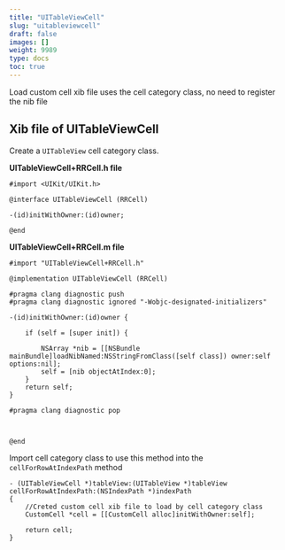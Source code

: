 ```yaml
---
title: "UITableViewCell"
slug: "uitableviewcell"
draft: false
images: []
weight: 9989
type: docs
toc: true
---
```


Load custom cell xib file uses the cell category class, no need to register the nib file

## Xib file of UITableViewCell
Create a `UITableView` cell category class.

**UITableViewCell+RRCell.h file**

    #import <UIKit/UIKit.h>
    
    @interface UITableViewCell (RRCell)
    
    -(id)initWithOwner:(id)owner;
    
    @end

**UITableViewCell+RRCell.m file**

    #import "UITableViewCell+RRCell.h"
    
    @implementation UITableViewCell (RRCell)
    
    #pragma clang diagnostic push
    #pragma clang diagnostic ignored "-Wobjc-designated-initializers"
    
    -(id)initWithOwner:(id)owner {
        
        if (self = [super init]) {
            
            NSArray *nib = [[NSBundle mainBundle]loadNibNamed:NSStringFromClass([self class]) owner:self options:nil];
            self = [nib objectAtIndex:0];
        }
        return self;
    }
    
    #pragma clang diagnostic pop
    
    
    
    @end

Import cell category class to use this method into the `cellForRowAtIndexPath` method


    - (UITableViewCell *)tableView:(UITableView *)tableView cellForRowAtIndexPath:(NSIndexPath *)indexPath
    {
        //Creted custom cell xib file to load by cell category class
        CustomCell *cell = [[CustomCell alloc]initWithOwner:self];
        
        return cell;     
    }

